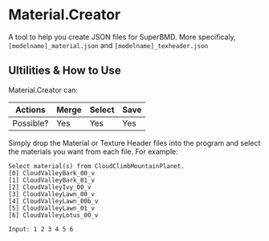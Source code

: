 # Material.Creator
A tool to help you create JSON files for SuperBMD. More specificaly, `[modelname]_material.json` and `[modelname]_texheader.json`
## Ultilities & How to Use
Material.Creator can: 

| Actions | Merge | Select | Save |
| --- | --- | --- | --- |
| Possible? | Yes | Yes | Yes |


Simply drop the Material or Texture Header files into the program and select the materials you want from each file. For example:

```
Select material(s) from CloudClimbMountainPlanet.
[0] CloudValleyBark_00_v
[1] CloudValleyBark_01_v
[2] CloudValleyIvy_00_v
[3] CloudValleyLawn_00_v
[4] CloudValleyLawn_00b_v
[5] CloudValleyLawn_01_v
[6] CloudValleyLotus_00_v

Input: 1 2 3 4 5 6
```

